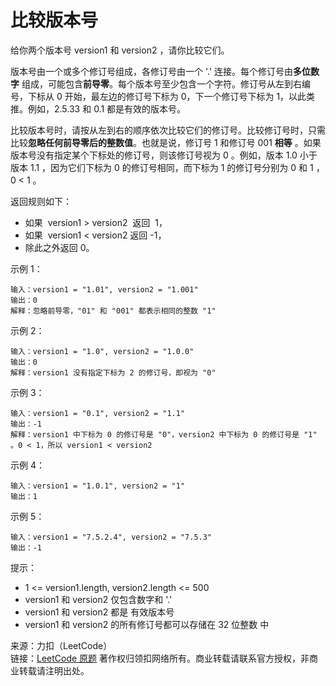 # 比较版本号

给你两个版本号 version1 和 version2 ，请你比较它们。

版本号由一个或多个修订号组成，各修订号由一个 '.' 连接。每个修订号由**多位数字** 组成，可能包含**前导零**。每个版本号至少包含一个字符。修订号从左到右编号，下标从 0 开始，最左边的修订号下标为 0，下一个修订号下标为 1，以此类推。例如，2.5.33 和 0.1 都是有效的版本号。

比较版本号时，请按从左到右的顺序依次比较它们的修订号。比较修订号时，只需比较**忽略任何前导零后的整数值**。也就是说，修订号 1 和修订号 001 **相等** 。如果版本号没有指定某个下标处的修订号，则该修订号视为 0 。例如，版本 1.0 小于版本 1.1 ，因为它们下标为 0 的修订号相同，而下标为 1 的修订号分别为 0 和 1 ，0 < 1 。

返回规则如下：

- 如果  version1 > version2  返回  1，
- 如果  version1 < version2 返回 -1，
- 除此之外返回 0。

示例 1：

```text
输入：version1 = "1.01", version2 = "1.001"
输出：0
解释：忽略前导零，"01" 和 "001" 都表示相同的整数 "1"
```

示例 2：

```text
输入：version1 = "1.0", version2 = "1.0.0"
输出：0
解释：version1 没有指定下标为 2 的修订号，即视为 "0"
```

示例 3：

```text
输入：version1 = "0.1", version2 = "1.1"
输出：-1
解释：version1 中下标为 0 的修订号是 "0"，version2 中下标为 0 的修订号是 "1" 。0 < 1，所以 version1 < version2
```

示例 4：

```text
输入：version1 = "1.0.1", version2 = "1"
输出：1
```

示例 5：

```text
输入：version1 = "7.5.2.4", version2 = "7.5.3"
输出：-1
```

提示：

- 1 <= version1.length, version2.length <= 500
- version1 和 version2 仅包含数字和 '.'
- version1 和 version2 都是 有效版本号
- version1 和 version2 的所有修订号都可以存储在 32 位整数 中

来源：力扣（LeetCode）  
链接：[LeetCode 原题](https://leetcode-cn.com/problems/compare-version-numbers)
著作权归领扣网络所有。商业转载请联系官方授权，非商业转载请注明出处。
